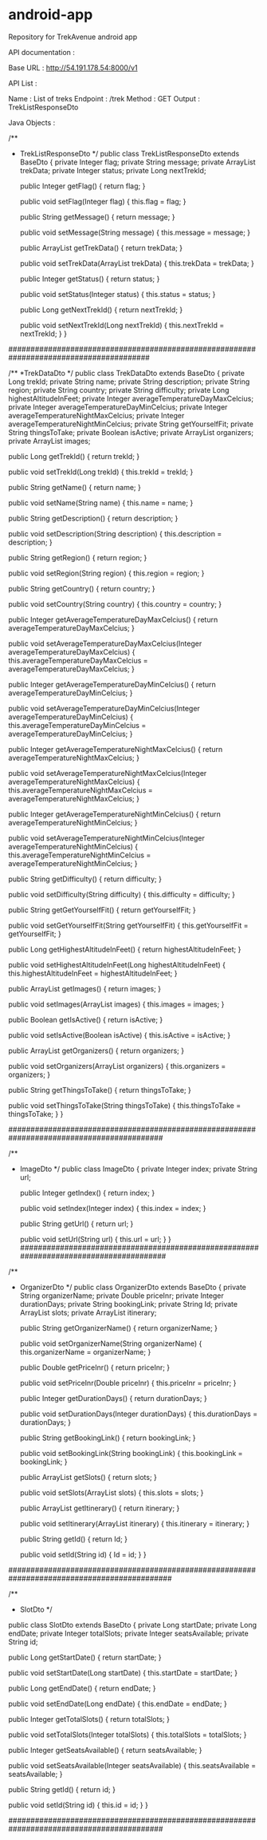# android-app
Repository for TrekAvenue android app

API documentation :

Base URL :
http://54.191.178.54:8000/v1


API List :


Name : List of treks
	Endpoint : /trek
	Method : GET
	Output : TrekListResponseDto





Java Objects :


/**
* TrekListResponseDto
*/
public class TrekListResponseDto extends BaseDto {
   private Integer flag;
   private String message;
   private ArrayList<TrekDataDto> trekData;
   private Integer status;
   private Long nextTrekId;


   public Integer getFlag() {
       return flag;
   }


   public void setFlag(Integer flag) {
       this.flag = flag;
   }


   public String getMessage() {
       return message;
   }


   public void setMessage(String message) {
       this.message = message;
   }


   public ArrayList<TrekDataDto> getTrekData() {
       return trekData;
   }


   public void setTrekData(ArrayList<TrekDataDto> trekData) {
       this.trekData = trekData;
   }


   public Integer getStatus() {
       return status;
   }


   public void setStatus(Integer status) {
       this.status = status;
   }


   public Long getNextTrekId() {
       return nextTrekId;
   }


   public void setNextTrekId(Long nextTrekId) {
       this.nextTrekId = nextTrekId;
   }
}




########################################################################################


/**
*TrekDataDto
*/
public class TrekDataDto extends BaseDto {
   private Long trekId;
   private String name;
   private String description;
   private String region;
   private String country;
   private String difficulty;
   private Long highestAltitudeInFeet;
   private Integer averageTemperatureDayMaxCelcius;
   private Integer averageTemperatureDayMinCelcius;
   private Integer averageTemperatureNightMaxCelcius;
   private Integer averageTemperatureNightMinCelcius;
   private String getYourselfFit;
   private String thingsToTake;
   private Boolean isActive;
   private ArrayList<OrganizerDto> organizers;
   private ArrayList<ImageDto> images;


   public Long getTrekId() {
       return trekId;
   }


   public void setTrekId(Long trekId) {
       this.trekId = trekId;
   }


   public String getName() {
       return name;
   }


   public void setName(String name) {
       this.name = name;
   }


   public String getDescription() {
       return description;
   }


   public void setDescription(String description) {
       this.description = description;
   }


   public String getRegion() {
       return region;
   }


   public void setRegion(String region) {
       this.region = region;
   }


   public String getCountry() {
       return country;
   }


   public void setCountry(String country) {
       this.country = country;
   }


   public Integer getAverageTemperatureDayMaxCelcius() {
       return averageTemperatureDayMaxCelcius;
   }


   public void setAverageTemperatureDayMaxCelcius(Integer averageTemperatureDayMaxCelcius) {
       this.averageTemperatureDayMaxCelcius = averageTemperatureDayMaxCelcius;
   }


   public Integer getAverageTemperatureDayMinCelcius() {
       return averageTemperatureDayMinCelcius;
   }


   public void setAverageTemperatureDayMinCelcius(Integer averageTemperatureDayMinCelcius) {
       this.averageTemperatureDayMinCelcius = averageTemperatureDayMinCelcius;
   }


   public Integer getAverageTemperatureNightMaxCelcius() {
       return averageTemperatureNightMaxCelcius;
   }


   public void setAverageTemperatureNightMaxCelcius(Integer averageTemperatureNightMaxCelcius) {
       this.averageTemperatureNightMaxCelcius = averageTemperatureNightMaxCelcius;
   }


   public Integer getAverageTemperatureNightMinCelcius() {
       return averageTemperatureNightMinCelcius;
   }


   public void setAverageTemperatureNightMinCelcius(Integer averageTemperatureNightMinCelcius) {
       this.averageTemperatureNightMinCelcius = averageTemperatureNightMinCelcius;
   }


   public String getDifficulty() {
       return difficulty;
   }


   public void setDifficulty(String difficulty) {
       this.difficulty = difficulty;
   }


   public String getGetYourselfFit() {
       return getYourselfFit;
   }


   public void setGetYourselfFit(String getYourselfFit) {
       this.getYourselfFit = getYourselfFit;
   }


   public Long getHighestAltitudeInFeet() {
       return highestAltitudeInFeet;
   }


   public void setHighestAltitudeInFeet(Long highestAltitudeInFeet) {
       this.highestAltitudeInFeet = highestAltitudeInFeet;
   }


   public ArrayList<ImageDto> getImages() {
       return images;
   }


   public void setImages(ArrayList<ImageDto> images) {
       this.images = images;
   }


   public Boolean getIsActive() {
       return isActive;
   }


   public void setIsActive(Boolean isActive) {
       this.isActive = isActive;
   }


   public ArrayList<OrganizerDto> getOrganizers() {
       return organizers;
   }


   public void setOrganizers(ArrayList<OrganizerDto> organizers) {
       this.organizers = organizers;
   }


   public String getThingsToTake() {
       return thingsToTake;
   }


   public void setThingsToTake(String thingsToTake) {
       this.thingsToTake = thingsToTake;
   }
}




###########################################################################################


/**
* ImageDto
*/
public class ImageDto {
   private Integer index;
   private String url;


   public Integer getIndex() {
       return index;
   }


   public void setIndex(Integer index) {
       this.index = index;
   }


   public String getUrl() {
       return url;
   }


   public void setUrl(String url) {
       this.url = url;
   }
}
#######################################################################################


/**
* OrganizerDto
*/
public class OrganizerDto extends BaseDto {
   private String organizerName;
   private Double priceInr;
   private Integer durationDays;
   private String bookingLink;
   private String Id;
   private ArrayList<SlotDto> slots;
   private ArrayList<String> itinerary;


   public String getOrganizerName() {
       return organizerName;
   }


   public void setOrganizerName(String organizerName) {
       this.organizerName = organizerName;
   }


   public Double getPriceInr() {
       return priceInr;
   }


   public void setPriceInr(Double priceInr) {
       this.priceInr = priceInr;
   }


   public Integer getDurationDays() {
       return durationDays;
   }


   public void setDurationDays(Integer durationDays) {
       this.durationDays = durationDays;
   }


   public String getBookingLink() {
       return bookingLink;
   }


   public void setBookingLink(String bookingLink) {
       this.bookingLink = bookingLink;
   }


   public ArrayList<SlotDto> getSlots() {
       return slots;
   }


   public void setSlots(ArrayList<SlotDto> slots) {
       this.slots = slots;
   }


   public ArrayList<String> getItinerary() {
       return itinerary;
   }


   public void setItinerary(ArrayList<String> itinerary) {
       this.itinerary = itinerary;
   }


   public String getId() {
       return Id;
   }


   public void setId(String id) {
       Id = id;
   }
}




#############################################################################################


/**
* SlotDto
*/


public class SlotDto extends BaseDto {
   private Long startDate;
   private Long endDate;
   private Integer totalSlots;
   private Integer seatsAvailable;
   private String id;


   public Long getStartDate() {
       return startDate;
   }


   public void setStartDate(Long startDate) {
       this.startDate = startDate;
   }


   public Long getEndDate() {
       return endDate;
   }


   public void setEndDate(Long endDate) {
       this.endDate = endDate;
   }


   public Integer getTotalSlots() {
       return totalSlots;
   }


   public void setTotalSlots(Integer totalSlots) {
       this.totalSlots = totalSlots;
   }


   public Integer getSeatsAvailable() {
       return seatsAvailable;
   }


   public void setSeatsAvailable(Integer seatsAvailable) {
       this.seatsAvailable = seatsAvailable;
   }


   public String getId() {
       return id;
   }


   public void setId(String id) {
       this.id = id;
   }
}




###########################################################################################






	

